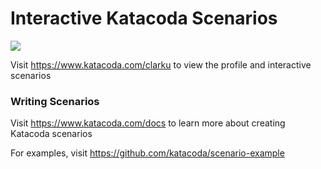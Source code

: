 # Interactive Katacoda Scenarios

[![](http://shields.katacoda.com/katacoda/clarku/count.svg)](https://www.katacoda.com/clarku "Get your profile on Katacoda.com")

Visit https://www.katacoda.com/clarku to view the profile and interactive scenarios

### Writing Scenarios
Visit https://www.katacoda.com/docs to learn more about creating Katacoda scenarios

For examples, visit https://github.com/katacoda/scenario-example
